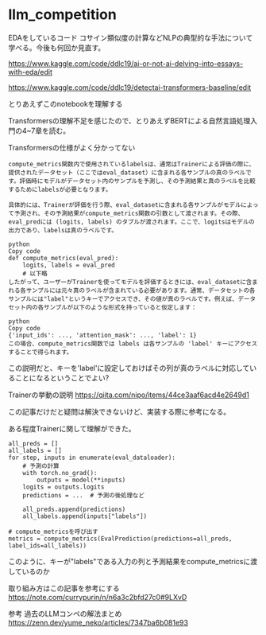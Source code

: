 # llm_competition

EDAをしているコード コサイン類似度の計算などNLPの典型的な手法について学べる。今後も何回か見直す。

https://www.kaggle.com/code/ddlc19/ai-or-not-ai-delving-into-essays-with-eda/edit

https://www.kaggle.com/code/ddlc19/detectai-transformers-baseline/edit 

とりあえずこのnotebookを理解する

Transformersの理解不足を感じたので、とりあえずBERTによる自然言語処理入門の4~7章を読む。

Transformersの仕様がよく分かってない
```
compute_metrics関数内で使用されているlabelsは、通常はTrainerによる評価の際に、提供されたデータセット（ここではeval_dataset）に含まれる各サンプルの真のラベルです。評価時にモデルがデータセット内のサンプルを予測し、その予測結果と真のラベルを比較するためにlabelsが必要となります。

具体的には、Trainerが評価を行う際、eval_datasetに含まれる各サンプルがモデルによって予測され、その予測結果がcompute_metrics関数の引数として渡されます。その際、eval_predには (logits, labels) のタプルが渡されます。ここで、logitsはモデルの出力であり、labelsは真のラベルです。

python
Copy code
def compute_metrics(eval_pred):
    logits, labels = eval_pred
    # 以下略
したがって、ユーザーがTrainerを使ってモデルを評価するときには、eval_datasetに含まれる各サンプルには元々真のラベルが含まれている必要があります。通常、データセットの各サンプルには"label"というキーでアクセスでき、その値が真のラベルです。例えば、データセット内の各サンプルが以下のような形式を持っていると仮定します：

python
Copy code
{'input_ids': ..., 'attention_mask': ..., 'label': 1}
この場合、compute_metrics関数では labels は各サンプルの 'label' キーにアクセスすることで得られます。
```

この説明だと、キーを'label'に設定しておけばその列が真のラベルに対応していることになるということでよい?

Trainerの挙動の説明
https://qiita.com/nipo/items/44ce3aaf6acd4e2649d1

この記事だけだと疑問は解決できないけど、実装する際に参考になる。

ある程度Trainerに関して理解ができた。
```
all_preds = []
all_labels = []
for step, inputs in enumerate(eval_dataloader):
    # 予測の計算
    with torch.no_grad():
        outputs = model(**inputs)
    logits = outputs.logits
    predictions = ...  # 予測の後処理など

    all_preds.append(predictions)
    all_labels.append(inputs["labels"])

# compute_metricsを呼び出す
metrics = compute_metrics(EvalPrediction(predictions=all_preds, label_ids=all_labels))
```
このように、キーが"labels"である入力の列と予測結果をcompute_metricsに渡しているのか

取り組み方はこの記事を参考にする
https://note.com/currypurin/n/n6a3c2bfd27c0#9LXvD

参考
過去のLLMコンペの解法まとめ
https://zenn.dev/yume_neko/articles/7347ba6b081e93


